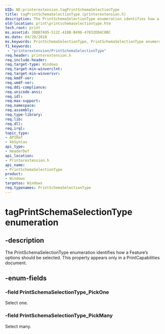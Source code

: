 ```yaml
---
UID: NE:printerextension.tagPrintSchemaSelectionType
title: tagPrintSchemaSelectionType (printerextension.h)
description: The PrintSchemaSelectionType enumeration identifies how a Feature’s options should be selected. This property appears only in a PrintCapabilities document.
old-location: print\printschemaselectiontype.htm
tech.root: print
ms.assetid: 30BB7A95-512C-418B-B496-47832DD4C0BC
ms.date: 04/20/2018
ms.keywords: PrintSchemaSelectionType, PrintSchemaSelectionType enumeration [Print Devices], PrintSchemaSelectionType_PickMany, PrintSchemaSelectionType_PickOne, print.printschemaselectiontype, printerextension/PrintSchemaSelectionType, printerextension/PrintSchemaSelectionType_PickMany, printerextension/PrintSchemaSelectionType_PickOne, tagPrintSchemaSelectionType
f1_keywords:
 - "printerextension/PrintSchemaSelectionType"
req.header: printerextension.h
req.include-header: 
req.target-type: Windows
req.target-min-winverclnt: 
req.target-min-winversvr: 
req.kmdf-ver: 
req.umdf-ver: 
req.ddi-compliance: 
req.unicode-ansi: 
req.idl: 
req.max-support: 
req.namespace: 
req.assembly: 
req.type-library: 
req.lib: 
req.dll: 
req.irql: 
topic_type:
- APIRef
- kbSyntax
api_type:
- HeaderDef
api_location:
- Printerextension.h
api_name:
- PrintSchemaSelectionType
product:
- Windows
targetos: Windows
req.typenames: PrintSchemaSelectionType
---
```


# tagPrintSchemaSelectionType enumeration


## -description


The PrintSchemaSelectionType enumeration identifies how a Feature’s options should be selected. This property appears only in a PrintCapabilities document. 


## -enum-fields




### -field PrintSchemaSelectionType_PickOne

Select one.


### -field PrintSchemaSelectionType_PickMany

Select many.

